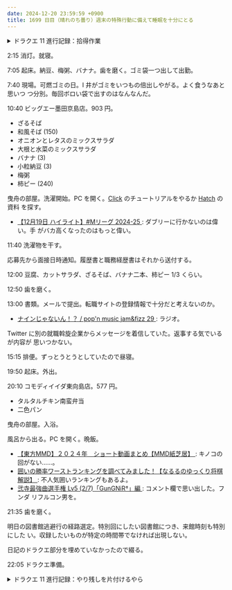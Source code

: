 ```yaml
---
date: 2024-12-20 23:59:59 +0900
title: 1699 日目（晴れのち曇り）週末の特殊行動に備えて睡眠を十分にとる
---
```


<details><summary>ドラクエ 11 進行記録：拾得作業</summary>
<p>ルーラ一覧の二ページ目をチェック。
港街ダーハルーネで宝が四個残っている。鍵のかかった通路の奥に見えている宝箱二個とツボ二個だと考えられる。
未だに鍵の所在がわからない。もう魔王を倒しているのに。ドラクエでこんなことは初めてだ。</p>

<p>ユグノア城周辺のモンスター埋めが上手く行かない。ハチ系の魔物がいたはずだが見当たらない。
天気予報牛の台詞が空文字列を参照する不具合を見つけたが、嫌な予感がする。
ハチが出るのは特定天気である必要があるとか……。</p>
</details>

2:15 消灯。就寝。

7:05 起床。納豆、梅粥、バナナ。歯を磨く。ゴミ袋一つ出して出勤。

7:40 現場。可燃ゴミの日。I 井がゴミをいつもの倍出しやがる。よく食うなあと思いつ
つ分別。毎回ボロい袋で出すのはなんなんだ。

10:40 ビッグエー墨田京島店。903 円。

* ざるそば
* 和風そば (150)
* オニオンとレタスのミックスサラダ
* 大根と水菜のミックスサラダ
* バナナ (3)
* 小粒納豆 (3)
* 梅粥
* 柿ピー (240)

曳舟の部屋。洗濯開始。PC を開く。[Click] のチュートリアルをやるか [Hatch] の資料
を探す。

* [【12月19日 ハイライト】#Mリーグ 2024-25
  ](https://www.youtube.com/watch?v=x8qZjsawCw8): ダブリーに行かないのは偉い。手
  がバカ高くなったのはもっと偉い。

11:40 洗濯物を干す。

応募先から面接日時通知。履歴書と職務経歴書はそれから送付する。

12:00 豆腐、カットサラダ、ざるそば、バナナ二本、柿ピー 1/3 くらい。

12:50 歯を磨く。

13:00 書類。メールで提出。転職サイトの登録情報で十分だと考えないのか。

* [ナインじゃないん！？ / pop'n music jam&fizz 29
  ](https://www.youtube.com/watch?v=qT5tMeocoBk): ラジオ。

Twitter に別の就職斡旋企業からメッセージを着信していた。返事する気でいるが内容が
思いつかない。

15:15 排便。ずっとうとうとしていたので昼寝。

19:50 起床。外出。

20:10 コモディイイダ東向島店。577 円。

* タルタルチキン南蛮弁当
* 二色パン

曳舟の部屋。入浴。

風呂から出る。PC を開く。晩飯。

* [【東方MMD】２０２４年　ショート動画まとめ【MMD紙芝居】
  ](https://www.youtube.com/watch?v=IJVJ3GQzHuk): キノコの回がない……。
* [囲いの勝率ワーストランキングを調べてみました！【なるるのゆっくり将棋解説】
  ](https://www.youtube.com/watch?v=Van1HER_ins): 不人気囲いランキングもあるよ。
* [弐寺最強曲選手権 Lv5 (2/7)「GunGNiR†」編
  ](https://www.youtube.com/watch?v=ZwUOovS1ltE): コメント欄で思い出した。フンダ
  リフルコン男を。

21:35 歯を磨く。

明日の図書館逃避行の経路選定。特別回にしたい図書館につき、来館時刻も特別にした
い。収録したいものが特定の時間帯でなければ出現しない。

日記のドラクエ部分を埋めていなかったので綴る。

22:05 ドラクエ準備。

<details><summary>ドラクエ 11 進行記録：やり残しを片付けるやら</summary>
<ul>
  <li>あくまのきしを連携技で倒す課題をクリア</li>
  <li>メダル女学園に入学生を一人送る</li>
  <li>アルミラージの転生キャラを発見、討伐</li>
  <li>ソルティコの街のオバケを確認（保護色で識別しにくかった）</li>
  <li>ウマレースゴールド杯二着まで上げた（上達すると面白い）</li>
  <li>雪原南の島の残りの宝箱を発見、開封（宝箱は歩行可能エリアに置いてあると思い込んではいけない）</li>
  <li>TODO: スターキメラの転生モンスターがいるはず（夜限定の可能性アリ）</li>
</ul>

<p>現状、おつかいは遂行可能なものを全て片付けている状態になった。</p>
</details>

[Click]: <https://click.palletsprojects.com/en/stable/>
[Hatch]: <https://hatch.pypa.io/dev/>
